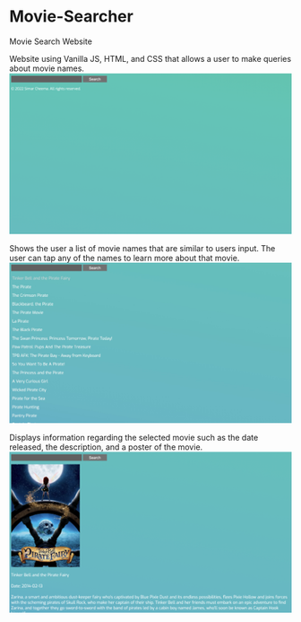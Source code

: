 # Movie-Searcher
Movie Search Website

Website using Vanilla JS, HTML, and CSS that allows a user to make queries about movie names.
![image1](readMeImages/image1.jpeg)


Shows the user a list of movie names that are similar to users input. The user can tap any of the names to learn more about that movie.
![image2](readMeImages/image2.jpeg)


Displays information regarding the selected movie such as the date released, the description, and a poster of the movie. 
![image3](readMeImages/image3.jpeg)
